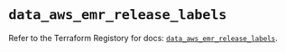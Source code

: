 # `data_aws_emr_release_labels`

Refer to the Terraform Registory for docs: [`data_aws_emr_release_labels`](https://registry.terraform.io/providers/hashicorp/aws/5.14.0/docs/data-sources/emr_release_labels).
